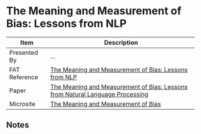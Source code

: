 # The Meaning and Measurement of Bias: Lessons from NLP

| Item | Description |
| --- | --- | 
| Presented By | ... |
| FAT Reference | [The Meaning and Measurement of Bias: Lessons from NLP](https://fatconference.org/2020/acceptedtuts.html#meaning) |
| Paper | [The Meaning and Measurement of Bias: Lessons from Natural Language Processing](https://dl.acm.org/doi/abs/10.1145/3351095.3375671) |
| Microsite | [The Meaning and Measurement of Bias](https://azjacobs.com/measurement) |


## Notes

